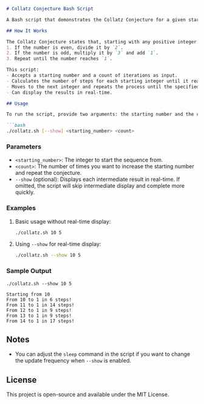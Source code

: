 ```markdown
# Collatz Conjecture Bash Script

A Bash script that demonstrates the Collatz Conjecture for a given starting integer and iterates through subsequent numbers for a specified count. The script calculates and displays the steps taken for each number to reach `1` according to the rules of the conjecture.

## How It Works

The Collatz Conjecture states that, starting with any positive integer:
1. If the number is even, divide it by `2`.
2. If the number is odd, multiply it by `3` and add `1`.
3. Repeat until the number reaches `1`.

This script:
- Accepts a starting number and a count of iterations as input.
- Calculates the number of steps for each starting integer until it reaches `1`.
- Moves to the next integer and repeats the process until the specified count is reached.
- Can display the results in real-time.

## Usage

To run the script, provide two arguments: the starting number and the count of iterations. You can also use the `--show` flag to show a real-time progress counter.

```bash
./collatz.sh [--show] <starting_number> <count>
```

### Parameters

- `<starting_number>`: The integer to start the sequence from.
- `<count>`: The number of times you want to increase the starting number and repeat the conjecture.
- `--show` (optional): Displays each intermediate result in real-time. If omitted, the script will skip intermediate display and complete more quickly.

### Examples

1. Basic usage without real-time display:
   ```bash
   ./collatz.sh 10 5
   ```

2. Using `--show` for real-time display:
   ```bash
   ./collatz.sh --show 10 5
   ```

### Sample Output

```plaintext
./collatz.sh --show 10 5

Starting from 10
From 10 to 1 in 6 steps!
From 11 to 1 in 14 steps!
From 12 to 1 in 9 steps!
From 13 to 1 in 9 steps!
From 14 to 1 in 17 steps!
```

## Notes

- You can adjust the `sleep` command in the script if you want to change the update frequency when `--show` is enabled.

## License

This project is open-source and available under the MIT License.
